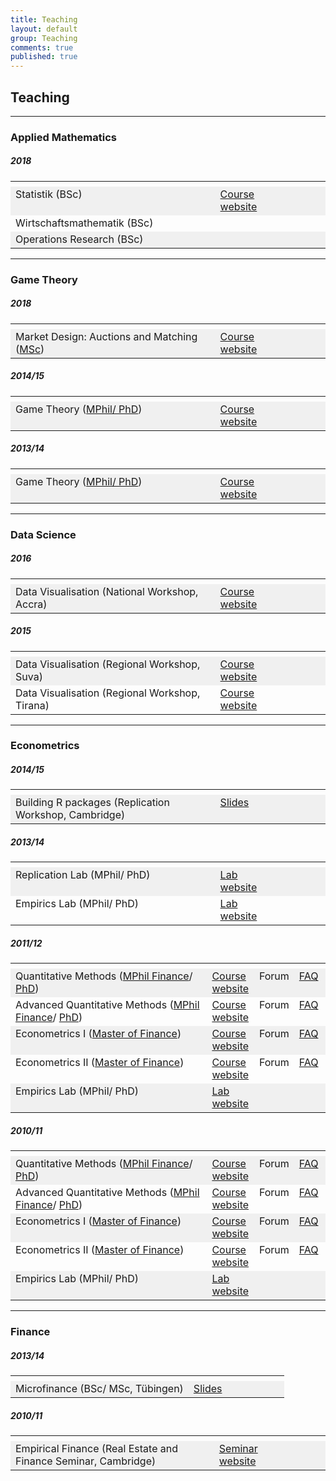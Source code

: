 ```yaml
---
title: Teaching
layout: default
group: Teaching
comments: true
published: true
---
```




## Teaching

***

### <a name="maths"></a> Applied Mathematics

##### 2018

<TABLE WIDTH="100%"> 
<TR>
<TH VALIGN="TOP" WIDTH="65%">  </TH>
<TH VALIGN="TOP" WIDTH="15%">  </TH>
<TH VALIGN="TOP" WIDTH="10%">  </TH>
<TH VALIGN="TOP" WIDTH="10%">  </TH>
</TR>
<TR bgcolor="#f0f0f0">
<TD VALIGN="TOP">Statistik (BSc)</TD>
<TD VALIGN="TOP"><a href="statistics/index.html">Course website</a></TD>
<TD VALIGN="TOP"> </TD>
<TD VALIGN="TOP"> </TD>
</TR>
<TR>
<TD VALIGN="TOP">Wirtschaftsmathematik (BSc)</TD>
<TD VALIGN="TOP"> </TD>
<TD VALIGN="TOP"> </TD>
<TD VALIGN="TOP"> </TD>
</TR>
<TR bgcolor="#f0f0f0">
<TD VALIGN="TOP">Operations Research (BSc)</TD>
<TD VALIGN="TOP"> </TD>
<TD VALIGN="TOP"> </TD>
<TD VALIGN="TOP"> </TD>
</TR>
</TABLE>

***

### <a name="games"></a> Game Theory

##### 2018

<TABLE WIDTH="100%"> 
<TR>
<TH VALIGN="TOP" WIDTH="65%">  </TH>
<TH VALIGN="TOP" WIDTH="15%">  </TH>
<TH VALIGN="TOP" WIDTH="10%">  </TH>
<TH VALIGN="TOP" WIDTH="10%">  </TH>
</TR>
<TR bgcolor="#f0f0f0">
<TD VALIGN="TOP">Market Design: Auctions and Matching (<a href="https://www.uni-mannheim.de/en/">MSc</a>)</TD>
<TD VALIGN="TOP"><a href="matching/index.html">Course website</a></TD>
<TD VALIGN="TOP"> </TD>
<TD VALIGN="TOP"> </TD>
</TR>
</TABLE>

<p> </p>

##### 2014/15

<TABLE WIDTH="100%"> 
<TR>
<TH VALIGN="TOP" WIDTH="65%">  </TH>
<TH VALIGN="TOP" WIDTH="15%">  </TH>
<TH VALIGN="TOP" WIDTH="10%">  </TH>
<TH VALIGN="TOP" WIDTH="10%">  </TH>
</TR>
<TR bgcolor="#f0f0f0">
<TD VALIGN="TOP">Game Theory (<a href="http://www.training.cam.ac.uk/event/1197051">MPhil/ PhD</a>)</TD>
<TD VALIGN="TOP"><a href="games/index.html">Course website</a></TD>
<TD VALIGN="TOP"> </TD>
<TD VALIGN="TOP"> </TD>
</TR>
</TABLE>

<p> </p>

##### 2013/14

<TABLE WIDTH="100%"> 
<TR>
<TH VALIGN="TOP" WIDTH="65%">  </TH>
<TH VALIGN="TOP" WIDTH="15%">  </TH>
<TH VALIGN="TOP" WIDTH="10%">  </TH>
<TH VALIGN="TOP" WIDTH="10%">  </TH>
</TR>
<TR bgcolor="#f0f0f0">
<TD VALIGN="TOP">Game Theory (<a href="http://www.training.cam.ac.uk/event/1062223">MPhil/ PhD</a>)</TD>
<TD VALIGN="TOP"><a href="games/index.html">Course website</a></TD>
<TD VALIGN="TOP"> </TD>
<TD VALIGN="TOP"> </TD>
</TR>
</TABLE>

***

### <a name="r"></a> Data Science

##### 2016

<TABLE WIDTH="100%"> 
<TR>
<TH VALIGN="TOP" WIDTH="65%">  </TH>
<TH VALIGN="TOP" WIDTH="15%">  </TH>
<TH VALIGN="TOP" WIDTH="10%">  </TH>
<TH VALIGN="TOP" WIDTH="10%">  </TH>
</TR>
<TR bgcolor="#f0f0f0">
<TD VALIGN="TOP">Data Visualisation (National Workshop, Accra)</TD>
<TD VALIGN="TOP"><a href="viz/index.html">Course website</a> </TD>
<TD VALIGN="TOP">  </TD>
<TD VALIGN="TOP"> </TD>
</TR>
</TABLE>

<p> </p>

##### 2015

<TABLE WIDTH="100%"> 
<TR>
<TH VALIGN="TOP" WIDTH="65%">  </TH>
<TH VALIGN="TOP" WIDTH="15%">  </TH>
<TH VALIGN="TOP" WIDTH="10%">  </TH>
<TH VALIGN="TOP" WIDTH="10%">  </TH>
</TR>
<TR bgcolor="#f0f0f0">
<TD VALIGN="TOP">Data Visualisation (Regional Workshop, Suva)</TD>
<TD VALIGN="TOP"><a href="viz/index.html">Course website</a> </TD>
<TD VALIGN="TOP">  </TD>
<TD VALIGN="TOP"> </TD>
</TR>
<TR >
<TD VALIGN="TOP">Data Visualisation (Regional Workshop, Tirana)</TD>
<TD VALIGN="TOP"><a href="viz/index.html">Course website</a> </TD>
<TD VALIGN="TOP">  </TD>
<TD VALIGN="TOP"> </TD>
</TR>
</TABLE>

***

### <a name="econometrics"></a>Econometrics

##### 2014/15

<TABLE WIDTH="100%"> 
<TR>
<TH VALIGN="TOP" WIDTH="65%">  </TH>
<TH VALIGN="TOP" WIDTH="15%">  </TH>
<TH VALIGN="TOP" WIDTH="10%">  </TH>
<TH VALIGN="TOP" WIDTH="10%">  </TH>
</TR>
<TR bgcolor="#f0f0f0">
<TD VALIGN="TOP">Building R packages (Replication Workshop, Cambridge)</TD>
<TD VALIGN="TOP"><a href="slides/r-packages.pdf">Slides</a> </TD>
<TD VALIGN="TOP"> </TD>
<TD VALIGN="TOP"> </TD>
</TR>
</TABLE>

<p> </p>

##### 2013/14

<TABLE WIDTH="100%"> 
<TR>
<TH VALIGN="TOP" WIDTH="65%">  </TH>
<TH VALIGN="TOP" WIDTH="15%">  </TH>
<TH VALIGN="TOP" WIDTH="10%">  </TH>
<TH VALIGN="TOP" WIDTH="10%">  </TH>
</TR>
<TR bgcolor="#f0f0f0">
<TD VALIGN="TOP">Replication Lab (MPhil/ PhD)</TD>
<TD VALIGN="TOP"><a href="replication/index.html">Lab website</a></TD>
<TD VALIGN="TOP"> </TD>
<TD VALIGN="TOP"> </TD>
</TR>
<TR >
<TD VALIGN="TOP">Empirics Lab (MPhil/ PhD)</TD>
<TD VALIGN="TOP"><a href="consulting/index.html">Lab website</a></TD>
<TD VALIGN="TOP"> </TD>
<TD VALIGN="TOP"> </TD>
</TR>
</TABLE>

<p> </p>

##### 2011/12

<TABLE WIDTH="100%"> 
<TR>
<TH VALIGN="TOP" WIDTH="65%">  </TH><TH VALIGN="TOP" WIDTH="15%">  </TH><TH VALIGN="TOP" WIDTH="10%">  </TH><TH VALIGN="TOP" WIDTH="10%">  </TH>
</TR>
<TR bgcolor="#f0f0f0">
<TD VALIGN="TOP">Quantitative Methods (<a href="http://www.jbs.cam.ac.uk/programmes/research-programmes/research-masters/mphil-finance/">MPhil Finance</a>/ <a href="https://www.jbs.cam.ac.uk/programmes/research-programmes/">PhD</a>)</TD>
<TD VALIGN="TOP"><a href="quant1/index.html">Course website</a></TD>
<TD VALIGN="TOP">Forum</TD>
<TD VALIGN="TOP"><a href="faq/faq1/index.html">FAQ</a></TD>
</TR>
<TR >
<TD VALIGN="TOP">Advanced Quantitative Methods (<a href="http://www.jbs.cam.ac.uk/programmes/research-programmes/research-masters/mphil-finance/">MPhil Finance</a>/ <a href="https://www.jbs.cam.ac.uk/programmes/research-programmes/">PhD</a>)</TD>
<TD VALIGN="TOP"><a href="quant2/index.html">Course website</a></TD>
<TD VALIGN="TOP">Forum</TD>
<TD VALIGN="TOP"><a href="faq/faq2/index.html">FAQ</a></TD>
</TR>
<TR bgcolor="#f0f0f0">
<TD VALIGN="TOP">Econometrics I (<a href="http://www.jbs.cam.ac.uk/programmes/master-of-finance-mfin/">Master of Finance</a>)</TD>
<TD VALIGN="TOP"><a href="econometrics1/index.html">Course website</a></TD>
<TD VALIGN="TOP">Forum</TD>
<TD VALIGN="TOP"><a href="faq/faq1/index.html">FAQ</a></TD>
</TR>
<TR >
<TD VALIGN="TOP">Econometrics II (<a href="http://www.jbs.cam.ac.uk/programmes/master-of-finance-mfin/">Master of Finance</a>)</TD>
<TD VALIGN="TOP"><a href="econometrics2/index.html">Course website</a></TD>
<TD VALIGN="TOP">Forum</TD>
<TD VALIGN="TOP"><a href="faq/faq2/index.html">FAQ</a></TD>
</TR>
<TR bgcolor="#f0f0f0">
<TD VALIGN="TOP">Empirics Lab (MPhil/ PhD)</TD>
<TD VALIGN="TOP"><a href="consulting/index.html">Lab website</a></TD>
<TD VALIGN="TOP"> </TD>
<TD VALIGN="TOP"> </TD>
</TR>
</TABLE>

<p> </p>

##### 2010/11

<TABLE WIDTH="100%"> 
<TR>
<TH VALIGN="TOP" WIDTH="65%">  </TH><TH VALIGN="TOP" WIDTH="15%">  </TH><TH VALIGN="TOP" WIDTH="10%">  </TH><TH VALIGN="TOP" WIDTH="10%">  </TH>
</TR>
<TR bgcolor="#f0f0f0">
<TD VALIGN="TOP">Quantitative Methods (<a href="http://www.jbs.cam.ac.uk/programmes/research-programmes/research-masters/mphil-finance/">MPhil Finance</a>/ <a href="https://www.jbs.cam.ac.uk/programmes/research-programmes/">PhD</a>)</TD>
<TD VALIGN="TOP"><a href="quant1/index.html">Course website</a></TD>
<TD VALIGN="TOP">Forum</TD>
<TD VALIGN="TOP"><a href="faq/faq1/index.html">FAQ</a></TD>
</TR>
<TR >
<TD VALIGN="TOP">Advanced Quantitative Methods (<a href="http://www.jbs.cam.ac.uk/programmes/research-programmes/research-masters/mphil-finance/">MPhil Finance</a>/ <a href="https://www.jbs.cam.ac.uk/programmes/research-programmes/">PhD</a>)</TD>
<TD VALIGN="TOP"><a href="quant2/index.html">Course website</a></TD>
<TD VALIGN="TOP">Forum</TD>
<TD VALIGN="TOP"><a href="faq/faq2/index.html">FAQ</a></TD>
</TR>
<TR bgcolor="#f0f0f0">
<TD VALIGN="TOP">Econometrics I (<a href="http://www.jbs.cam.ac.uk/programmes/master-of-finance-mfin/">Master of Finance</a>)</TD>
<TD VALIGN="TOP"><a href="econometrics1/index.html">Course website</a></TD>
<TD VALIGN="TOP">Forum</TD>
<TD VALIGN="TOP"><a href="faq/faq1/index.html">FAQ</a></TD>
</TR>
<TR >
<TD VALIGN="TOP">Econometrics II (<a href="http://www.jbs.cam.ac.uk/programmes/master-of-finance-mfin/">Master of Finance</a>)</TD>
<TD VALIGN="TOP"><a href="econometrics2/index.html">Course website</a></TD>
<TD VALIGN="TOP">Forum</TD>
<TD VALIGN="TOP"><a href="faq/faq2/index.html">FAQ</a></TD>
</TR>
<TR bgcolor="#f0f0f0">
<TD VALIGN="TOP">Empirics Lab (MPhil/ PhD)</TD>
<TD VALIGN="TOP"><a href="consulting/index.html">Lab website</a></TD>
<TD VALIGN="TOP"> </TD>
<TD VALIGN="TOP"> </TD>
</TR>
</TABLE>

***

### <a name="finance"></a> Finance

##### 2013/14

<TABLE WIDTH="100%"> 
<TR>
<TH VALIGN="TOP" WIDTH="65%">  </TH>
<TH VALIGN="TOP" WIDTH="15%">  </TH>
<TH VALIGN="TOP" WIDTH="10%">  </TH>
<TH VALIGN="TOP" WIDTH="10%">  </TH>
</TR>
<TR bgcolor="#f0f0f0">
<TD VALIGN="TOP">Microfinance (BSc/ MSc, Tübingen)</TD>
<TD VALIGN="TOP"><a href="slides/microfinance.pdf">Slides</a> </TD>
<TD VALIGN="TOP"> </TD>
<TD VALIGN="TOP"> </TD>
</TR>
</TABLE>

<p> </p>

##### 2010/11

<TABLE WIDTH="100%"> 
<TR>
<TH VALIGN="TOP" WIDTH="65%">  </TH>
<TH VALIGN="TOP" WIDTH="15%">  </TH>
<TH VALIGN="TOP" WIDTH="10%">  </TH>
<TH VALIGN="TOP" WIDTH="10%">  </TH>
</TR>
<TR bgcolor="#f0f0f0">
<TD VALIGN="TOP">Empirical Finance (Real Estate and Finance Seminar, Cambridge)</TD>
<TD VALIGN="TOP"><a href="finance/index.html">Seminar website</a></TD>
<TD VALIGN="TOP"> </TD>
<TD VALIGN="TOP"> </TD>
</TR>
</TABLE>


